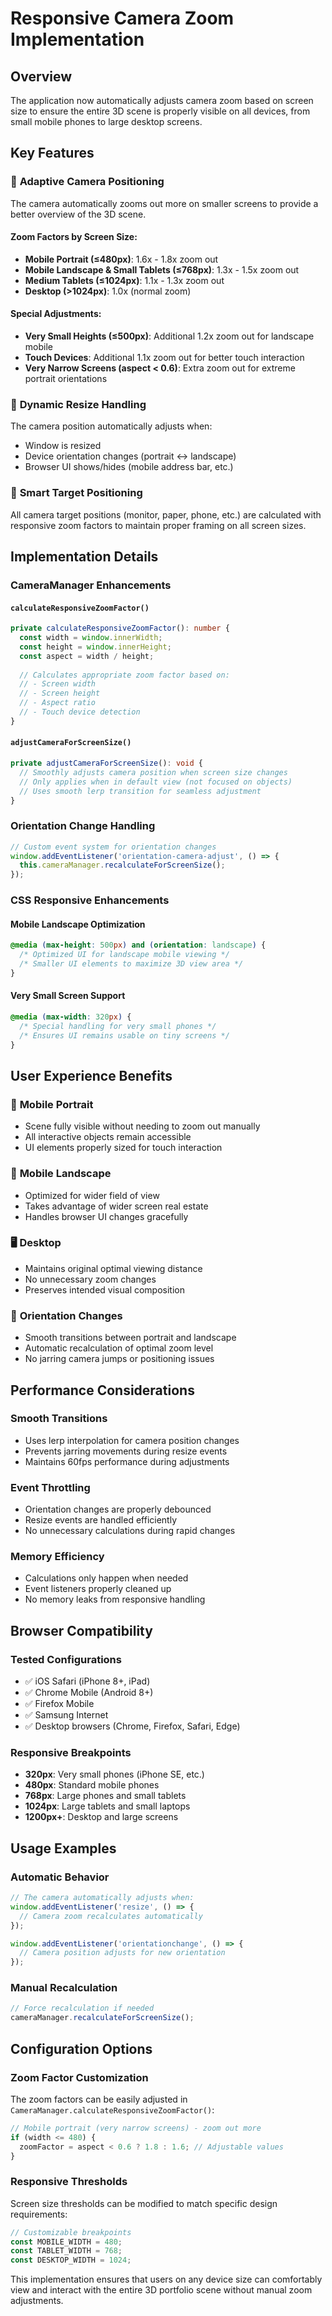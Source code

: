 # Responsive Camera Zoom Implementation

## Overview
The application now automatically adjusts camera zoom based on screen size to ensure the entire 3D scene is properly visible on all devices, from small mobile phones to large desktop screens.

## Key Features

### 📱 **Adaptive Camera Positioning**
The camera automatically zooms out more on smaller screens to provide a better overview of the 3D scene.

#### Zoom Factors by Screen Size:
- **Mobile Portrait (≤480px)**: 1.6x - 1.8x zoom out
- **Mobile Landscape & Small Tablets (≤768px)**: 1.3x - 1.5x zoom out  
- **Medium Tablets (≤1024px)**: 1.1x - 1.3x zoom out
- **Desktop (>1024px)**: 1.0x (normal zoom)

#### Special Adjustments:
- **Very Small Heights (≤500px)**: Additional 1.2x zoom out for landscape mobile
- **Touch Devices**: Additional 1.1x zoom out for better touch interaction
- **Very Narrow Screens (aspect < 0.6)**: Extra zoom out for extreme portrait orientations

### 🔄 **Dynamic Resize Handling**
The camera position automatically adjusts when:
- Window is resized
- Device orientation changes (portrait ↔ landscape)
- Browser UI shows/hides (mobile address bar, etc.)

### 🎯 **Smart Target Positioning**
All camera target positions (monitor, paper, phone, etc.) are calculated with responsive zoom factors to maintain proper framing on all screen sizes.

## Implementation Details

### CameraManager Enhancements

#### `calculateResponsiveZoomFactor()`
```typescript
private calculateResponsiveZoomFactor(): number {
  const width = window.innerWidth;
  const height = window.innerHeight;
  const aspect = width / height;
  
  // Calculates appropriate zoom factor based on:
  // - Screen width
  // - Screen height  
  // - Aspect ratio
  // - Touch device detection
}
```

#### `adjustCameraForScreenSize()`
```typescript
private adjustCameraForScreenSize(): void {
  // Smoothly adjusts camera position when screen size changes
  // Only applies when in default view (not focused on objects)
  // Uses smooth lerp transition for seamless adjustment
}
```

### Orientation Change Handling
```typescript
// Custom event system for orientation changes
window.addEventListener('orientation-camera-adjust', () => {
  this.cameraManager.recalculateForScreenSize();
});
```

### CSS Responsive Enhancements

#### Mobile Landscape Optimization
```css
@media (max-height: 500px) and (orientation: landscape) {
  /* Optimized UI for landscape mobile viewing */
  /* Smaller UI elements to maximize 3D view area */
}
```

#### Very Small Screen Support
```css
@media (max-width: 320px) {
  /* Special handling for very small phones */
  /* Ensures UI remains usable on tiny screens */
}
```

## User Experience Benefits

### 📱 **Mobile Portrait**
- Scene fully visible without needing to zoom out manually
- All interactive objects remain accessible
- UI elements properly sized for touch interaction

### 📱 **Mobile Landscape** 
- Optimized for wider field of view
- Takes advantage of wider screen real estate
- Handles browser UI changes gracefully

### 🖥️ **Desktop**
- Maintains original optimal viewing distance
- No unnecessary zoom changes
- Preserves intended visual composition

### 🔄 **Orientation Changes**
- Smooth transitions between portrait and landscape
- Automatic recalculation of optimal zoom level
- No jarring camera jumps or positioning issues

## Performance Considerations

### Smooth Transitions
- Uses lerp interpolation for camera position changes
- Prevents jarring movements during resize events
- Maintains 60fps performance during adjustments

### Event Throttling
- Orientation changes are properly debounced
- Resize events are handled efficiently
- No unnecessary calculations during rapid changes

### Memory Efficiency
- Calculations only happen when needed
- Event listeners properly cleaned up
- No memory leaks from responsive handling

## Browser Compatibility

### Tested Configurations
- ✅ iOS Safari (iPhone 8+, iPad)
- ✅ Chrome Mobile (Android 8+)
- ✅ Firefox Mobile
- ✅ Samsung Internet
- ✅ Desktop browsers (Chrome, Firefox, Safari, Edge)

### Responsive Breakpoints
- **320px**: Very small phones (iPhone SE, etc.)
- **480px**: Standard mobile phones
- **768px**: Large phones and small tablets
- **1024px**: Large tablets and small laptops
- **1200px+**: Desktop and large screens

## Usage Examples

### Automatic Behavior
```typescript
// The camera automatically adjusts when:
window.addEventListener('resize', () => {
  // Camera zoom recalculates automatically
});

window.addEventListener('orientationchange', () => {
  // Camera position adjusts for new orientation
});
```

### Manual Recalculation
```typescript
// Force recalculation if needed
cameraManager.recalculateForScreenSize();
```

## Configuration Options

### Zoom Factor Customization
The zoom factors can be easily adjusted in `CameraManager.calculateResponsiveZoomFactor()`:

```typescript
// Mobile portrait (very narrow screens) - zoom out more
if (width <= 480) {
  zoomFactor = aspect < 0.6 ? 1.8 : 1.6; // Adjustable values
}
```

### Responsive Thresholds
Screen size thresholds can be modified to match specific design requirements:

```typescript
// Customizable breakpoints
const MOBILE_WIDTH = 480;
const TABLET_WIDTH = 768;
const DESKTOP_WIDTH = 1024;
```

This implementation ensures that users on any device size can comfortably view and interact with the entire 3D portfolio scene without manual zoom adjustments.
